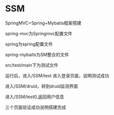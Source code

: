 # SSM

SpringMVC+Spring+Mybatis框架搭建

spring-mvc为Springmvc配置文件

spring为spring配置文件

spring-mybaits为SM整合的文件

src/test/main下为测试文件

运行后，进入/SSM/test  进入登录页面，说明测试成功

进入/SSM/druid，转到druid监测界面

进入/SSM/test0,返回用户信息

三个页面验证成功说明搭建完成
